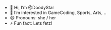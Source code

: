 - 👋 Hi, I’m @DoodyStar
- 👀 I’m interested in GameCoding, Sports, Arts, ..
- 😄 Pronouns: she / her
- ⚡ Fun fact: Lets fetz!

<!---
DoodyStar/DoodyStar is a ✨ special ✨ repository because its `README.md` (this file) appears on your GitHub profile.
You can click the Preview link to take a look at your changes.
--->
